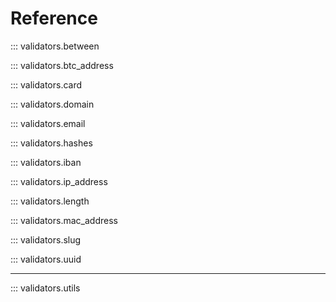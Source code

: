 # Reference

::: validators.between

::: validators.btc_address

::: validators.card

::: validators.domain

::: validators.email

::: validators.hashes

::: validators.iban

::: validators.ip_address

::: validators.length

::: validators.mac_address

::: validators.slug

<!-- ::: validators.url -->

::: validators.uuid

---

::: validators.utils
